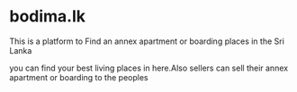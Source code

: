 # bodima.lk
This is a platform to Find an annex apartment or boarding places in the Sri Lanka

you can find your best living places in here.Also sellers can sell their annex apartment or boarding to the peoples 

